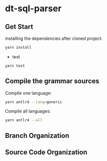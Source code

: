 # dt-sql-parser

## Get Start

installing the dependencies after cloned project:

```bash
yarn install
```

- test

```bash
yarn test
```

## Compile the grammar sources

Compile one language:

```bash
yarn antlr4 --lang=generic 
```

Compile all languages:

```bash
yarn antlr4 --all
```

## Branch Organization

## Source Code Organization
